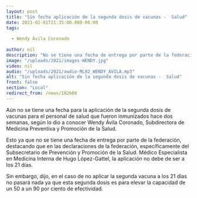```yaml
---
layout: post
title: "Sin fecha aplicación de la segunda dosis de vacunas -  Salud"
date: 2021-02-01T21:35:00.000-06:00
tags:
  
  - Wendy Ávila Coronado
  
author: nil
description: "No se tiene una fecha de entrega por parte de la federación, destacando que en las declaraciones de la federación."
image: "/uploads/2021/images-WENDY.jpg"
video: nil
audio: "/uploads/2021/audio-ML02_WENDY_AVILA.mp3"
alt: "Sin fecha aplicación de la segunda dosis de vacunas -  Salud"
front: false
section: "Local"
redirect_from: /news/182608
---
```


Aún no se tiene una fecha para la aplicación de la segunda dosis de vacunas para el personal de salud que fueron inmunizados hace dos semanas, según lo dio a conocer Wendy Ávila Coronado, Subdirectora de Medicina Preventiva y Promoción de la Salud. 

Esto ya que no se tiene una fecha de entrega por parte de la federación, destacando que en las declaraciones de la federación, específicamente del  Subsecretario de Prevención y Promoción de la Salud. Médico Especialista en Medicina Interna de Hugo López-Gattel, la aplicación no debe de ser a los 21 días.

Sin embargo, dijo, en el caso de no aplicar la segunda vacuna a los 21 días no pasará nada ya que esta segunda dosis es para elevar la capacidad de un 50 a un 90 por ciento de efectividad. 